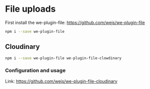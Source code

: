 # File uploads

First install the we-plugin-file: https://github.com/wejs/we-plugin-file

```sh
npm i --save we-plugin-file
```

## Cloudinary

```sh
npm i --save we-plugin-file we-plugin-file-clowdinary
```

### Configuration and usage

Link: https://github.com/wejs/we-plugin-file-cloudinary

